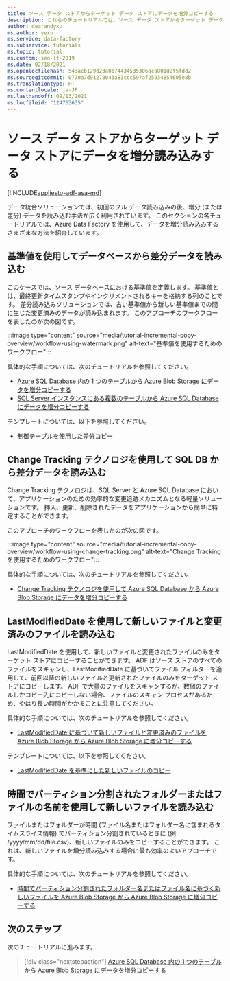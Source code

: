 ```yaml
---
title: ソース データ ストアからターゲット データ ストアにデータを増分コピーする
description: これらのチュートリアルでは、ソース データ ストアからターゲット データ ストアにデータを増分コピーする方法について説明します。 1 つ目は、単一のテーブルからデータをコピーするものです。
author: dearandyxu
ms.author: yexu
ms.service: data-factory
ms.subservice: tutorials
ms.topic: tutorial
ms.custom: seo-lt-2019
ms.date: 02/18/2021
ms.openlocfilehash: 543acb129d23a0b74434535306aca801d2f5fdd2
ms.sourcegitcommit: 0770a7d91278043a83ccc597af25934854605e8b
ms.translationtype: HT
ms.contentlocale: ja-JP
ms.lasthandoff: 09/13/2021
ms.locfileid: "124763635"
---
```

# <a name="incrementally-load-data-from-a-source-data-store-to-a-destination-data-store"></a>ソース データ ストアからターゲット データ ストアにデータを増分読み込みする

[!INCLUDE[appliesto-adf-asa-md](includes/appliesto-adf-asa-md.md)]

データ統合ソリューションでは、初回のフル データ読み込みの後、増分 (または差分) データを読み込む手法が広く利用されています。 このセクションの各チュートリアルでは、Azure Data Factory を使用して、データを増分読み込みするさまざまな方法を紹介しています。

## <a name="delta-data-loading-from-database-by-using-a-watermark"></a>基準値を使用してデータベースから差分データを読み込む
このケースでは、ソース データベースにおける基準値を定義します。 基準値とは、最終更新タイムスタンプやインクリメントされるキーを格納する列のことです。 差分読み込みソリューションでは、古い基準値から新しい基準値までの間に生じた変更済みのデータが読み込まれます。 このアプローチのワークフローを表したのが次の図です。 

:::image type="content" source="media/tutorial-incremental-copy-overview/workflow-using-watermark.png" alt-text="基準値を使用するためのワークフロー":::

具体的な手順については、次のチュートリアルを参照してください。 
- [Azure SQL Database 内の 1 つのテーブルから Azure Blob Storage にデータを増分コピーする](tutorial-incremental-copy-powershell.md)
- [SQL Server インスタンスにある複数のテーブルから Azure SQL Database にデータを増分コピーする](tutorial-incremental-copy-multiple-tables-powershell.md)

テンプレートについては、以下を参照してください。
- [制御テーブルを使用した差分コピー](solution-template-delta-copy-with-control-table.md)

## <a name="delta-data-loading-from-sql-db-by-using-the-change-tracking-technology"></a>Change Tracking テクノロジを使用して SQL DB から差分データを読み込む
Change Tracking テクノロジは、SQL Server と Azure SQL Database において、アプリケーションのための効率的な変更追跡メカニズムとなる軽量ソリューションです。 挿入、更新、削除されたデータをアプリケーションから簡単に特定することができます。 

このアプローチのワークフローを表したのが次の図です。

:::image type="content" source="media/tutorial-incremental-copy-overview/workflow-using-change-tracking.png" alt-text="Change Tracking を使用するためのワークフロー":::

具体的な手順については、次のチュートリアルを参照してください。 <br/>
- [Change Tracking テクノロジを使用して Azure SQL Database から Azure Blob Storage にデータを増分コピーする](tutorial-incremental-copy-change-tracking-feature-powershell.md)

## <a name="loading-new-and-changed-files-only-by-using-lastmodifieddate"></a>LastModifiedDate を使用して新しいファイルと変更済みのファイルを読み込む
LastModifiedDate を使用して、新しいファイルと変更されたファイルのみをターゲット ストアにコピーすることができます。 ADF はソース ストアのすべてのファイルをスキャンし、LastModifiedDate に基づいてファイル フィルターを適用して、前回以降の新しいファイルと更新されたファイルのみをターゲット ストアにコピーします。  ADF で大量のファイルをスキャンするが、数個のファイルしかコピー先にコピーしない場合、ファイルのスキャン プロセスがあるため、やはり長い時間がかかることに注意してください。   

具体的な手順については、次のチュートリアルを参照してください。 <br/>
- [LastModifiedDate に基づいて新しいファイルと変更済みのファイルを Azure Blob Storage から Azure Blob Storage に増分コピーする](tutorial-incremental-copy-lastmodified-copy-data-tool.md)

テンプレートについては、以下を参照してください。
- [LastModifiedDate を基準にした新しいファイルのコピー](solution-template-copy-new-files-lastmodifieddate.md)

## <a name="loading-new-files-only-by-using-time-partitioned-folder-or-file-name"></a>時間でパーティション分割されたフォルダーまたはファイルの名前を使用して新しいファイルを読み込む
ファイルまたはフォルダーが時間 (ファイル名またはフォルダー名に含まれるタイムスライス情報) でパーティション分割されているときに (例: /yyyy/mm/dd/file.csv)、新しいファイルのみをコピーすることができます。 これは、新しいファイルを増分読み込みする場合に最も効率のよいアプローチです。 

具体的な手順については、次のチュートリアルを参照してください。 <br/>
- [時間でパーティション分割されたフォルダー名またはファイル名に基づく新しいファイルを Azure Blob Storage から Azure Blob Storage に増分コピーする](tutorial-incremental-copy-partitioned-file-name-copy-data-tool.md)

## <a name="next-steps"></a>次のステップ
次のチュートリアルに進みます。 

> [!div class="nextstepaction"]
>[Azure SQL Database 内の 1 つのテーブルから Azure Blob Storage にデータを増分コピーする](tutorial-incremental-copy-powershell.md)
